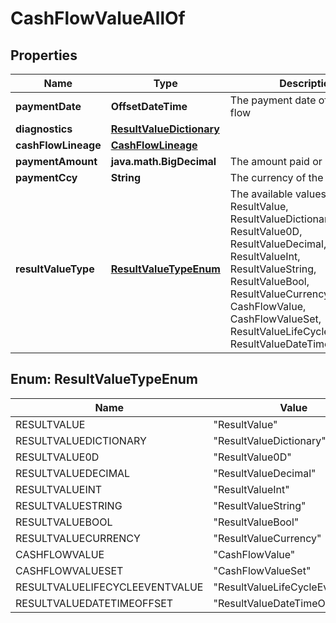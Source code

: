

# CashFlowValueAllOf


## Properties

Name | Type | Description | Notes
------------ | ------------- | ------------- | -------------
**paymentDate** | **OffsetDateTime** | The payment date of the cash flow | 
**diagnostics** | [**ResultValueDictionary**](ResultValueDictionary.md) |  |  [optional]
**cashFlowLineage** | [**CashFlowLineage**](CashFlowLineage.md) |  |  [optional]
**paymentAmount** | **java.math.BigDecimal** | The amount paid or received | 
**paymentCcy** | **String** | The currency of the transaction | 
**resultValueType** | [**ResultValueTypeEnum**](#ResultValueTypeEnum) | The available values are: ResultValue, ResultValueDictionary, ResultValue0D, ResultValueDecimal, ResultValueInt, ResultValueString, ResultValueBool, ResultValueCurrency, CashFlowValue, CashFlowValueSet, ResultValueLifeCycleEventValue, ResultValueDateTimeOffset | 



## Enum: ResultValueTypeEnum

Name | Value
---- | -----
RESULTVALUE | &quot;ResultValue&quot;
RESULTVALUEDICTIONARY | &quot;ResultValueDictionary&quot;
RESULTVALUE0D | &quot;ResultValue0D&quot;
RESULTVALUEDECIMAL | &quot;ResultValueDecimal&quot;
RESULTVALUEINT | &quot;ResultValueInt&quot;
RESULTVALUESTRING | &quot;ResultValueString&quot;
RESULTVALUEBOOL | &quot;ResultValueBool&quot;
RESULTVALUECURRENCY | &quot;ResultValueCurrency&quot;
CASHFLOWVALUE | &quot;CashFlowValue&quot;
CASHFLOWVALUESET | &quot;CashFlowValueSet&quot;
RESULTVALUELIFECYCLEEVENTVALUE | &quot;ResultValueLifeCycleEventValue&quot;
RESULTVALUEDATETIMEOFFSET | &quot;ResultValueDateTimeOffset&quot;



